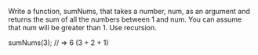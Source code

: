 Write a function, sumNums, that takes a number, num, as an argument and returns the sum of all the numbers between 1 and num. You can assume that num will be greater than 1. Use recursion.

sumNums(3); // => 6 (3 + 2 + 1)